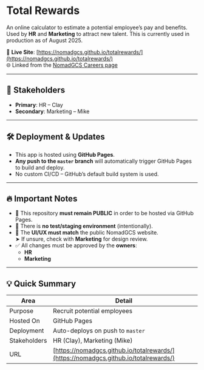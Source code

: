 # Total Rewards

An online calculator to estimate a potential employee’s pay and benefits.  
Used by **HR** and **Marketing** to attract new talent.  This is currently used in production as of August 2025.

🚀 **Live Site**: [https://nomadgcs.github.io/totalrewards/](https://nomadgcs.github.io/totalrewards/)  
🌐 Linked from the [NomadGCS Careers page](https://nomadgcs.com/careers)

---

## 👥 Stakeholders

- **Primary**: HR – Clay  
- **Secondary**: Marketing – Mike

---

## 🛠️ Deployment & Updates

- This app is hosted using **GitHub Pages**.
- **Any push to the `master` branch** will automatically trigger GitHub Pages to build and deploy.
- No custom CI/CD – GitHub’s default build system is used.

---

## 🔥 Important Notes

- 📢 This repository **must remain PUBLIC** in order to be hosted via GitHub Pages.
- 🧪 There is **no test/staging environment** (intentionally).
- 🎨 The **UI/UX must match** the public NomadGCS website.  
  ➤ If unsure, check with **Marketing** for design review.
- ✅ All changes must be approved by the **owners**:
  - **HR**
  - **Marketing**

---

## 💡 Quick Summary

| Area         | Detail                                 |
|--------------|----------------------------------------|
| Purpose      | Recruit potential employees            |
| Hosted On    | GitHub Pages                           |
| Deployment   | Auto-deploys on push to `master`       |
| Stakeholders | HR (Clay), Marketing (Mike)            |
| URL          | [https://nomadgcs.github.io/totalrewards/](https://nomadgcs.github.io/totalrewards/) |
